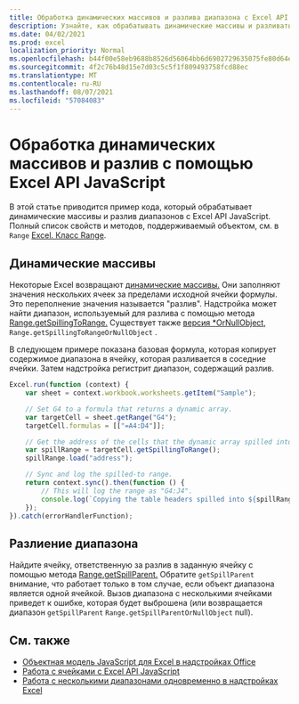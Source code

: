 ```yaml
---
title: Обработка динамических массивов и разлива диапазона с Excel API JavaScript
description: Узнайте, как обрабатывать динамические массивы и разливать диапазоны с помощью Excel API JavaScript.
ms.date: 04/02/2021
ms.prod: excel
localization_priority: Normal
ms.openlocfilehash: b44f00e58eb9688b8526d56064bb6d6902729635075fe80d64e47ebedb13a8f6
ms.sourcegitcommit: 4f2c76b48d15e7d03c5c5f1f809493758fcd88ec
ms.translationtype: MT
ms.contentlocale: ru-RU
ms.lasthandoff: 08/07/2021
ms.locfileid: "57084083"
---
```

# <a name="handle-dynamic-arrays-and-spilling-using-the-excel-javascript-api"></a>Обработка динамических массивов и разлив с помощью Excel API JavaScript

В этой статье приводится пример кода, который обрабатывает динамические массивы и разлив диапазонов с Excel API JavaScript. Полный список свойств и методов, поддерживаемый объектом, см. в `Range` [Excel. Класс Range](/javascript/api/excel/excel.range).

## <a name="dynamic-arrays"></a>Динамические массивы

Некоторые Excel возвращают [динамические массивы.](https://support.microsoft.com/office/dynamic-array-formulas-and-spilled-array-behavior-205c6b06-03ba-4151-89a1-87a7eb36e531) Они заполняют значения нескольких ячеек за пределами исходной ячейки формулы. Это переполнение значения называется "разлив". Надстройка может найти диапазон, используемый для разлива с помощью метода [Range.getSpillingToRange.](/javascript/api/excel/excel.range#getSpillingToRange__) Существует также [версия *OrNullObject](../develop/application-specific-api-model.md#ornullobject-methods-and-properties), `Range.getSpillingToRangeOrNullObject` .

В следующем примере показана базовая формула, которая копирует содержимое диапазона в ячейку, которая разливается в соседние ячейки. Затем надстройка регистрит диапазон, содержащий разлив.

```js
Excel.run(function (context) {
    var sheet = context.workbook.worksheets.getItem("Sample");

    // Set G4 to a formula that returns a dynamic array.
    var targetCell = sheet.getRange("G4");
    targetCell.formulas = [["=A4:D4"]];

    // Get the address of the cells that the dynamic array spilled into.
    var spillRange = targetCell.getSpillingToRange();
    spillRange.load("address");

    // Sync and log the spilled-to range.
    return context.sync().then(function () {
        // This will log the range as "G4:J4".
        console.log(`Copying the table headers spilled into ${spillRange.address}.`);
    });
}).catch(errorHandlerFunction);
```

## <a name="range-spilling"></a>Разлиение диапазона

Найдите ячейку, ответственную за разлив в заданную ячейку с помощью метода [Range.getSpillParent.](/javascript/api/excel/excel.range#getSpillParent__) Обратите `getSpillParent` внимание, что работает только в том случае, если объект диапазона является одной ячейкой. Вызов диапазона с несколькими ячейками приведет к ошибке, которая будет выброшена (или возвращается диапазон `getSpillParent` `Range.getSpillParentOrNullObject` null).

## <a name="see-also"></a>См. также

- [Объектная модель JavaScript для Excel в надстройках Office](excel-add-ins-core-concepts.md)
- [Работа с ячейками с Excel API JavaScript](excel-add-ins-cells.md)
- [Работа с несколькими диапазонами одновременно в надстройках Excel](excel-add-ins-multiple-ranges.md)
